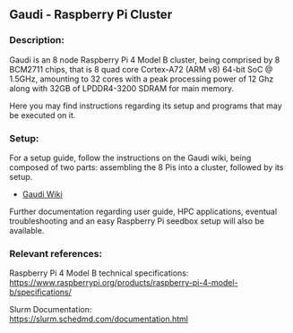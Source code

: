 Gaudi - Raspberry Pi Cluster
-----------------------------

### Description:
Gaudi is an 8 node Raspberry Pi 4 Model B cluster, being 
comprised by 8 BCM2711 chips, that is 8 quad core Cortex-A72 
(ARM v8) 64-bit SoC @ 1.5GHz, amounting to 32 cores with a 
peak processing power of 12 Ghz along with 32GB of LPDDR4-3200
SDRAM for main memory. 

Here you may find instructions regarding its setup and programs 
that may be executed on it.

### Setup:
For a setup guide, follow the instructions on the Gaudi wiki,
being composed of two parts: assembling the 8 Pis into a cluster,
followed by its setup.

* [Gaudi Wiki](https://github.com/pedrojalles/gaudi/wiki)

Further documentation regarding user guide, HPC applications,
eventual troubleshooting and an easy Raspberry Pi seedbox setup 
will also be available.




### Relevant references:

Raspberry Pi 4 Model B technical specifications:<br />
https://www.raspberrypi.org/products/raspberry-pi-4-model-b/specifications/

Slurm Documentation:<br />
https://slurm.schedmd.com/documentation.html

